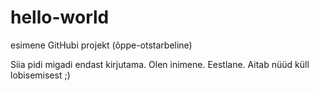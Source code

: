 # hello-world
esimene GitHubi projekt (õppe-otstarbeline)

Siia pidi migadi endast kirjutama. Olen inimene. Eestlane. Aitab nüüd küll lobisemisest ;)

